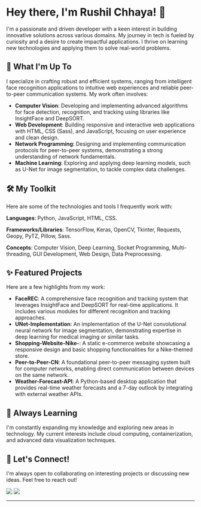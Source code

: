 # Hey there, I'm Rushil Chhaya! 👋

I'm a passionate and driven developer with a keen interest in building innovative solutions across various domains. My journey in tech is fueled by curiosity and a desire to create impactful applications. I thrive on learning new technologies and applying them to solve real-world problems.

## 🚀 What I'm Up To

I specialize in crafting robust and efficient systems, ranging from intelligent face recognition applications to intuitive web experiences and reliable peer-to-peer communication systems. My work often involves:

- **Computer Vision**: Developing and implementing advanced algorithms for face detection, recognition, and tracking using libraries like InsightFace and DeepSORT.
- **Web Development**: Building responsive and interactive web applications with HTML, CSS (Sass), and JavaScript, focusing on user experience and clean design.
- **Network Programming**: Designing and implementing communication protocols for peer-to-peer systems, demonstrating a strong understanding of network fundamentals.
- **Machine Learning**: Exploring and applying deep learning models, such as U-Net for image segmentation, to tackle complex data challenges.

## 🛠️ My Toolkit

Here are some of the technologies and tools I frequently work with:

**Languages**: Python, JavaScript, HTML, CSS.

**Frameworks/Libraries**: TensorFlow, Keras, OpenCV, Tkinter, Requests, Geopy, PyTZ, Pillow, Sass.

**Concepts**: Computer Vision, Deep Learning, Socket Programming, Multi-threading, GUI Development, Web Design, Data Preprocessing.

## ✨ Featured Projects

Here are a few highlights from my work:

- **FaceREC**: A comprehensive face recognition and tracking system that leverages InsightFace and DeepSORT for real-time applications. It includes various modules for different recognition and tracking approaches.
- **UNet-Implementation**: An implementation of the U-Net convolutional neural network for image segmentation, demonstrating expertise in deep learning for medical imaging or similar tasks.
- **Shopping-Website-Nike-**: A static e-commerce website showcasing a responsive design and basic shopping functionalities for a Nike-themed store.
- **Peer-to-Peer-CN**: A foundational peer-to-peer messaging system built for computer networks, enabling direct communication between devices on the same network.
- **Weather-Forecast-API**: A Python-based desktop application that provides real-time weather forecasts and a 7-day outlook by integrating with external weather APIs.

## 🌱 Always Learning

I'm constantly expanding my knowledge and exploring new areas in technology. My current interests include cloud computing, containerization, and advanced data visualization techniques.

## 🤝 Let's Connect!

I'm always open to collaborating on interesting projects or discussing new ideas. Feel free to reach out!

[<img src="https://img.shields.io/badge/LinkedIn-0077B5?style=for-the-badge&logo=linkedin&logoColor=white"/>](https://www.linkedin.com/in/your-linkedin-profile/) 
[<img src="https://img.shields.io/badge/Email-D14836?style=for-the-badge&logo=gmail&logoColor=white"/>](mailto:your.email@example.com)

---
